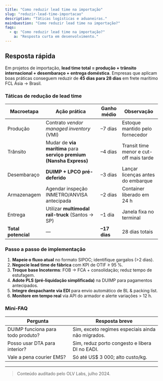 ```yaml
---
title: "Como reduzir lead time na importação"
slug: "reduzir-lead-time-importacao"
description: "Táticas logísticas e aduaneiras."
mainQuestion: "Como reduzir lead time na importação?"
faqs:
  - q: "Como reduzir lead time na importação?"
    a: "Resposta curta em desenvolvimento."
---
```


## Resposta rápida

Em projetos de importação, **lead time total = produção + trânsito internacional + desembaraço + entrega doméstica**. Empresas que aplicam boas práticas conseguem reduzir de **45 dias para 28 dias** em frete marítimo FCL Ásia → Brasil.

### Táticas de redução de lead time

| Macroetapa | Ação prática | Ganho médio | Observação |
| --- | --- | --- | --- |
| Produção | Contrato _vendor managed inventory_ (VMI) | –7 dias | Estoque mantido pelo fornecedor |
| Trânsito | Mudar de **via marítima** para **serviço premium (Nansha Express)** | –4 dias | Transit time menor e cut-off mais tarde |
| Desembaraço | **DUIMP + LPCO pré-deferido** | –3 dias | Lançar licenças antes do embarque |
| Armazenagem | Agendar inspeção INMETRO/ANVISA antecipada | –2 dias | Container liberado em 24 h |
| Entrega | Utilizar **multimodal rail-truck** (Santos → SP) | –1 dia | Janela fixa no terminal |
| **Total potencial** | — | **–17 dias** | 28 dias totais |

### Passo a passo de implementação

1. **Mapeie o fluxo atual** no formato SIPOC; identifique gargalos (>2 dias).  
2. **Negocie lead time de fábrica** com KPI de OTIF ≥ 95 %.  
3. **Troque base Incoterms**: FOB → FCA + consolidação; reduz tempo de estufagem.  
4. **Adote PLS (pré-liquidação simplificada)** na DUIMP para pagamentos antecipados.  
5. **Integre despachante via EDI** para envio automático de BL & packing list.  
6. **Monitore em tempo real** via API do armador e alerte variações > 12 h.

### Mini-FAQ

| Pergunta | Resposta breve |
| --- | --- |
| DUIMP funciona para todo produto? | Sim, exceto regimes especiais ainda não migrados. |
| Posso usar DTA para interior? | Sim, reduz porto congesto e libera DI no EADI. |
| Vale a pena courier EMS? | Só até US$ 3 000; alto custo/kg. |

---

> Conteúdo auditado pelo OLV Labs, julho 2024.
